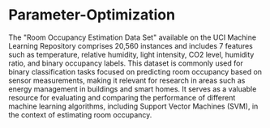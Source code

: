 # Parameter-Optimization

The "Room Occupancy Estimation Data Set" available on the UCI Machine Learning Repository comprises 20,560 instances and includes 7 features such as temperature, relative humidity, light intensity, CO2 level, humidity ratio, and binary occupancy labels. This dataset is commonly used for binary classification tasks focused on predicting room occupancy based on sensor measurements, making it relevant for research in areas such as energy management in buildings and smart homes. It serves as a valuable resource for evaluating and comparing the performance of different machine learning algorithms, including Support Vector Machines (SVM), in the context of estimating room occupancy.
